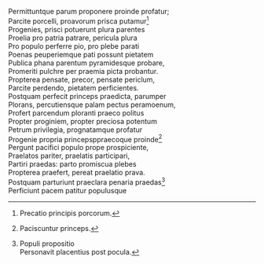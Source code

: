 Permittuntque parum proponere proinde profatur;  
Parcite porcelli, proavorum prisca putamur[^1]  
Progenies, prisci potuerunt plura parentes  
Proelia pro patria patrare, pericula plura  
Pro populo perferre pio, pro plebe parati  
Poenas peuperiemque pati possunt pietatem  
Publica phana parentum pyramidesque probare,  
Promeriti pulchre per praemia picta probantur.  
Propterea pensate, precor, pensate periclum,  
Parcite perdendo, pietatem perficientes.  
Postquam perfecit princeps praedicta, parumper  
Plorans, percutiensque palam pectus peramoenum,  
Profert parcendum ploranti praeco politus  
Propter proginiem, propter preciosa potentum  
Petrum privilegia, prognatamque profatur  
Progenie propria princepsppraecoque proinde[^2]  
Pergunt pacifici populo prope prospiciente,  
Praelatos pariter, praelatis participari,  
Partiri praedas: parto promiscua plebes  
Propterea praefert, pereat praelatio prava.  
Postquam parturiunt praeclara penaria praedas[^3]  
Perficiunt pacem patitur populusque

[^1]: Precatio principis porcorum.  
[^2]: Paciscuntur princeps.  
[^3]: Populi propositio  
Personavit placentius post pocula.
